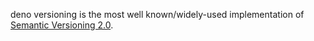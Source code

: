 deno versioning is the most well known/widely-used implementation of [Semantic Versioning 2.0](https://semver.org).
